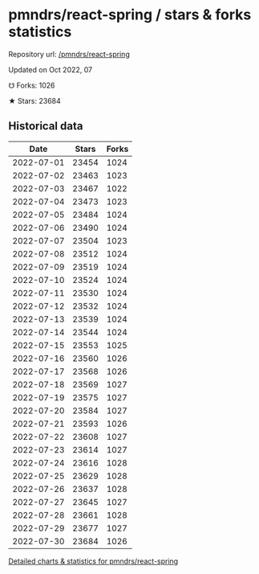 # pmndrs/react-spring / stars & forks statistics

Repository url: [/pmndrs/react-spring](https://github.com/pmndrs/react-spring)

Updated on Oct 2022, 07

☋ Forks: 1026

★ Stars: 23684

## Historical data
| Date | Stars | Forks |
|------|-------|-------|
| 2022-07-01 | 23454 | 1024 | 
| 2022-07-02 | 23463 | 1023 | 
| 2022-07-03 | 23467 | 1022 | 
| 2022-07-04 | 23473 | 1023 | 
| 2022-07-05 | 23484 | 1024 | 
| 2022-07-06 | 23490 | 1024 | 
| 2022-07-07 | 23504 | 1023 | 
| 2022-07-08 | 23512 | 1024 | 
| 2022-07-09 | 23519 | 1024 | 
| 2022-07-10 | 23524 | 1024 | 
| 2022-07-11 | 23530 | 1024 | 
| 2022-07-12 | 23532 | 1024 | 
| 2022-07-13 | 23539 | 1024 | 
| 2022-07-14 | 23544 | 1024 | 
| 2022-07-15 | 23553 | 1025 | 
| 2022-07-16 | 23560 | 1026 | 
| 2022-07-17 | 23568 | 1026 | 
| 2022-07-18 | 23569 | 1027 | 
| 2022-07-19 | 23575 | 1027 | 
| 2022-07-20 | 23584 | 1027 | 
| 2022-07-21 | 23593 | 1026 | 
| 2022-07-22 | 23608 | 1027 | 
| 2022-07-23 | 23614 | 1027 | 
| 2022-07-24 | 23616 | 1028 | 
| 2022-07-25 | 23629 | 1028 | 
| 2022-07-26 | 23637 | 1028 | 
| 2022-07-27 | 23645 | 1027 | 
| 2022-07-28 | 23661 | 1028 | 
| 2022-07-29 | 23677 | 1027 | 
| 2022-07-30 | 23684 | 1026 | 


[Detailed charts & statistics for pmndrs/react-spring](https://reviewgithub.com/rep/pmndrs/react-spring)
